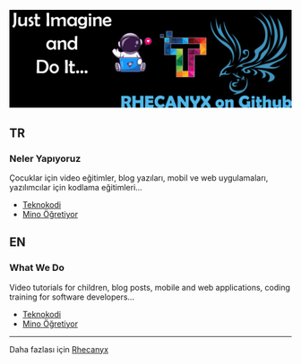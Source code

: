 ![Rhecanyx on Github](/images/rhecanyx-on-github.png)

## TR

### Neler Yapıyoruz

Çocuklar için video eğitimler, blog yazıları, mobil ve web uygulamaları, yazılımcılar için kodlama eğitimleri...

- [Teknokodi](https://www.teknokodi.com/)
- [Mino Öğretiyor](https://www.youtube.com/channel/UCP0wfuaYyjgeX-EexdwZ6dA)

## EN

### What We Do

Video tutorials for children, blog posts, mobile and web applications, coding training for software developers...

- [Teknokodi](https://www.teknokodi.com/)
- [Mino Öğretiyor](https://www.youtube.com/channel/UCP0wfuaYyjgeX-EexdwZ6dA)

---

Daha fazlası için [Rhecanyx](https://www.rhecanyx.com/)
